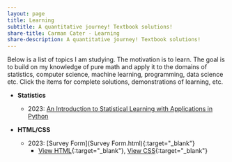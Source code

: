 ```yaml
---
layout: page
title: Learning
subtitle: A quantitative journey! Textbook solutions!
share-title: Carman Cater - Learning
share-description: A quantitative journey! Textbook solutions!
---
```


<!-- Below is a list of textbook I am studying and writing complete original solutions for. The motivation is to learn. The goal is to build on my knowledge of pure math and apply it to the domains of statistics, computer science, machine learning, programming, data science etc. -->

Below is a list of topics I am studying. The motivation is to learn. The goal is to build on my knowledge of pure math and apply it to the domains of statistics, computer science, machine learning, programming, data science etc. Click the items for complete solutions, demonstrations of learning, etc.

- **Statistics**
    - 2023: [An Introduction to Statistical Learning with Applications in Python](ISLP.md)
    
- **HTML/CSS**
    - 2023: [Survey Form](Survey Form.html){:target="_blank"}
        - [View HTML](SurveyFormHTML.md){:target="_blank"}, [View CSS](SurveyFormCSS.md){:target="_blank"}